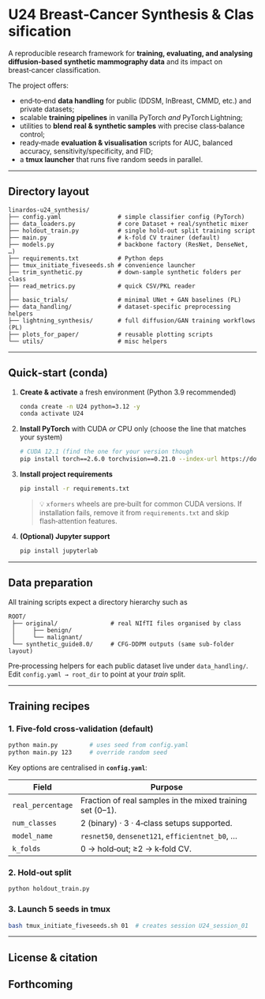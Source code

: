 # U24 Breast‑Cancer Synthesis & Classification

A reproducible research framework for **training, evaluating, and analysing diffusion‑based synthetic mammography data** and its impact on breast‑cancer classification.

The project offers:

* end‑to‑end **data handling** for public (DDSM, InBreast, CMMD, etc.) and private datasets;
* scalable **training pipelines** in vanilla PyTorch *and* PyTorch Lightning;
* utilities to **blend real & synthetic samples** with precise class‑balance control;
* ready‑made **evaluation & visualisation** scripts for AUC, balanced accuracy, sensitivity/specificity, and FID;
* a **tmux launcher** that runs five random seeds in parallel.

---

## Directory layout

```
linardos‑u24_synthesis/
├── config.yaml                # simple classifier config (PyTorch)
├── data_loaders.py            # core Dataset + real/synthetic mixer
├── holdout_train.py           # single hold‑out split training script
├── main.py                    # k‑fold CV trainer (default)
├── models.py                  # backbone factory (ResNet, DenseNet, …)
├── requirements.txt           # Python deps
├── tmux_initiate_fiveseeds.sh # convenience launcher
├── trim_synthetic.py          # down‑sample synthetic folders per class
├── read_metrics.py            # quick CSV/PKL reader
│
├── basic_trials/              # minimal UNet + GAN baselines (PL)
├── data_handling/             # dataset‑specific preprocessing helpers
├── lightning_synthesis/       # full diffusion/GAN training workflows (PL)
├── plots_for_paper/           # reusable plotting scripts
└── utils/                     # misc helpers
```

---

## Quick‑start (conda)

1. **Create & activate** a fresh environment (Python 3.9 recommended)

   ```bash
   conda create -n U24 python=3.12 -y
   conda activate U24 
   ```

2. **Install PyTorch** with CUDA *or* CPU only (choose the line that matches your system)

   ```bash
   # CUDA 12.1 (find the one for your version though
   pip install torch==2.6.0 torchvision==0.21.0 --index-url https://download.pytorch.org/whl/cu121

   ```

3. **Install project requirements**

   ```bash
   pip install -r requirements.txt
   ```

   > 💡  `xformers` wheels are pre‑built for common CUDA versions. If installation fails, remove it from
   > `requirements.txt` and skip flash‑attention features.

4. **(Optional) Jupyter support**

   ```bash
   pip install jupyterlab
   ```

---

## Data preparation

All training scripts expect a directory hierarchy such as

```
ROOT/
 ├── original/               # real NIfTI files organised by class
 │     ├── benign/
 │     └── malignant/
 └── synthetic_guide8.0/     # CFG‑DDPM outputs (same sub‑folder layout)
```

Pre‑processing helpers for each public dataset live under `data_handling/`.  Edit
`config.yaml → root_dir` to point at your *train* split.

---

## Training recipes

### 1. Five‑fold cross‑validation (default)

```bash
python main.py         # uses seed from config.yaml
python main.py 123     # override random seed
```

Key options are centralised in **`config.yaml`**:

| Field             | Purpose                                                   |
| ----------------- | --------------------------------------------------------- |
| `real_percentage` | Fraction of real samples in the mixed training set (0–1). |
| `num_classes`     | 2 (binary) · 3 · 4‑class setups supported.                |
| `model_name`      | `resnet50`, `densenet121`, `efficientnet_b0`, …           |
| `k_folds`         | 0 → hold‑out; ≥2 → k‑fold CV.                             |

### 2. Hold‑out split

```bash
python holdout_train.py
```

### 3. Launch 5 seeds in tmux

```bash
bash tmux_initiate_fiveseeds.sh 01  # creates session U24_session_01
```

---

## License & citation

Forthcoming
---

